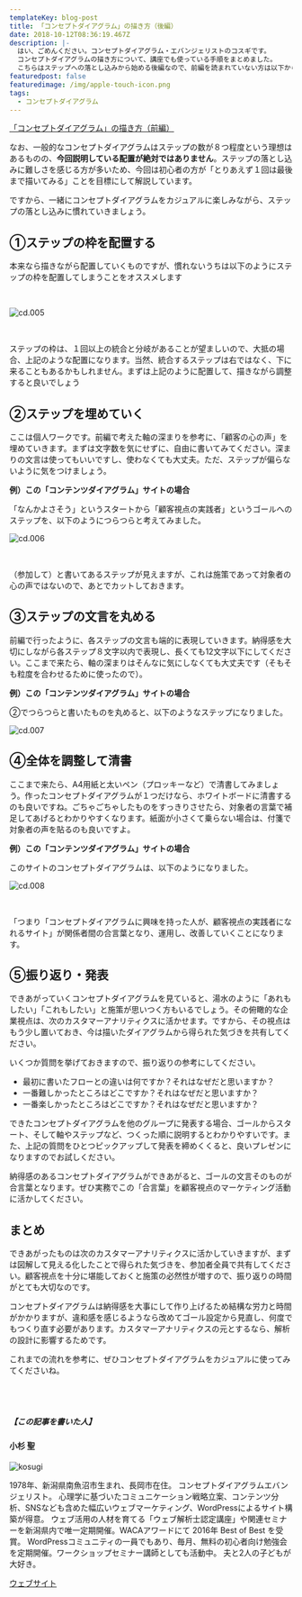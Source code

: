 ```yaml
---
templateKey: blog-post
title: 「コンセプトダイアグラム」の描き方（後編）
date: 2018-10-12T08:36:19.467Z
description: |-
  はい、ごめんください。コンセプトダイアグラム・エバンジェリストのコスギです。
  コンセプトダイアグラムの描き方について、講座でも使っている手順をまとめました。
  こちらはステップへの落とし込みから始める後編なので、前編を読まれていない方は以下から確認してください。
featuredpost: false
featuredimage: /img/apple-touch-icon.png
tags:
  - コンセプトダイアグラム
---
```

[「コンセプトダイアグラム」の描き方（前編）](https://netlify.concept-diagram.com/note/2021-03-06-%E3%80%8C%E3%82%B3%E3%83%B3%E3%82%BB%E3%83%97%E3%83%88%E3%83%80%E3%82%A4%E3%82%A2%E3%82%B0%E3%83%A9%E3%83%A0%E3%80%8D%E3%81%AE%E6%8F%8F%E3%81%8D%E6%96%B9%EF%BC%88%E5%89%8D%E7%B7%A8%EF%BC%89/)

なお、一般的なコンセプトダイアグラムはステップの数が８つ程度という理想はあるものの、**今回説明している配置が絶対ではありません**。ステップの落とし込みに難しさを感じる方が多いため、今回は初心者の方が「とりあえず１回は最後まで描いてみる」ことを目標にして解説しています。

ですから、一緒にコンセプトダイアグラムをカジュアルに楽しみながら、ステップの落とし込みに慣れていきましょう。

## ①ステップの枠を配置する

本来なら描きながら配置していくものですが、慣れないうちは以下のようにステップの枠を配置してしまうことをオススメします

<br>

![cd.005](/img/cd.005.png)

<br>

ステップの枠は、１回以上の統合と分岐があることが望ましいので、大抵の場合、上記のような配置になります。当然、統合するステップは右ではなく、下に来ることもあるかもしれません。まずは上記のように配置して、描きながら調整すると良いでしょう

## ②ステップを埋めていく

ここは個人ワークです。前編で考えた軸の深まりを参考に、「顧客の心の声」を埋めていきます。まずは文字数を気にせずに、自由に書いてみてください。深まりの文言は使ってもいいですし、使わなくても大丈夫。ただ、ステップが偏らないように気をつけましょう。

**例）この「コンテンツダイアグラム」サイトの場合**

「なんかよさそう」というスタートから「顧客視点の実践者」というゴールへのステップを、以下のようにつらつらと考えてみました。

![cd.006](/img/cd.006.png)

<br>

（参加して）と書いてあるステップが見えますが、これは施策であって対象者の心の声ではないので、あとでカットしておきます。

## ③ステップの文言を丸める

前編で行ったように、各ステップの文言も端的に表現していきます。納得感を大切にしながら各ステップ８文字以内で表現し、長くても12文字以下にしてください。ここまで来たら、軸の深まりはそんなに気にしなくても大丈夫です（そもそも粒度を合わせるために使ったので）。

**例）この「コンテンツダイアグラム」サイトの場合**

②でつらつらと書いたものを丸めると、以下のようなステップになりました。

![cd.007](/img/cd.007.png)

## ④全体を調整して清書

ここまで来たら、A4用紙と太いペン（プロッキーなど）で清書してみましょう。作ったコンセプトダイアグラムが１つだけなら、ホワイトボードに清書するのも良いですね。ごちゃごちゃしたものをすっきりさせたら、対象者の言葉で補足してあげるとわかりやすくなります。紙面が小さくて乗らない場合は、付箋で対象者の声を貼るのも良いですよ。

**例）この「コンテンツダイアグラム」サイトの場合**

このサイトのコンセプトダイアグラムは、以下のようになりました。

![cd.008](/img/cd.008.png)

<br>

「つまり「コンセプトダイアグラムに興味を持った人が、顧客視点の実践者になれるサイト」が関係者間の合言葉となり、運用し、改善していくことになります。

## ⑤振り返り・発表

できあがっていくコンセプトダイアグラムを見ていると、湯水のように「あれもしたい」「これもしたい」と施策が思いつく方もいるでしょう。その俯瞰的な企業視点は、次のカスタマーアナリティクスに活かせます。ですから、その視点はもう少し置いておき、今は描いたダイアグラムから得られた気づきを共有してください。

いくつか質問を挙げておきますので、振り返りの参考にしてください。

* 最初に書いたフローとの違いは何ですか？それはなぜだと思いますか？
* 一番難しかったところはどこですか？それはなぜだと思いますか？
* 一番楽しかったところはどこですか？それはなぜだと思いますか？

できたコンセプトダイアグラムを他のグループに発表する場合、ゴールからスタート、そして軸やステップなど、つくった順に説明するとわかりやすいです。また、上記の質問をひとつピックアップして発表を締めくくると、良いプレゼンになりますのでお試しください。

納得感のあるコンセプトダイアグラムができあがると、ゴールの文言そのものが合言葉となります。ぜひ実務でこの「合言葉」を顧客視点のマーケティング活動に活かしてください。

## まとめ

できあがったものは次のカスタマーアナリティクスに活かしていきますが、まずは図解して見える化したことで得られた気づきを、参加者全員で共有してください。顧客視点を十分に堪能しておくと施策の必然性が増すので、振り返りの時間がとても大切なのです。

コンセプトダイアグラムは納得感を大事にして作り上げるため結構な労力と時間がかかりますが、違和感を感じるようなら改めてゴール設定から見直し、何度でもつくり直す必要があります。カスタマーアナリティクスの元とするなら、解析の設計に影響するためです。

これまでの流れを参考に、ぜひコンセプトダイアグラムをカジュアルに使ってみてくださいね。

##### <br><br><br>【この記事を書いた人】

#### 小杉 聖

![kosugi](/img/6645a78788203d8d2dd2e3879ccca8dc.jpeg)

1978年、新潟県南魚沼市生まれ、長岡市在住。
コンセプトダイアグラムエバンジェリスト。
心理学に基づいたコミュニケーション戦略立案、コンテンツ分析、SNSなども含めた幅広いウェブマーケティング、WordPressによるサイト構築が得意。
ウェブ活用の人材を育てる「ウェブ解析士認定講座」や関連セミナーを新潟県内で唯一定期開催。WACAアワードにて 2016年 Best of Best を受賞。
WordPressコミュニティの一員でもあり、毎月、無料の初心者向け勉強会を定期開催。ワークショップセミナー講師としても活動中。
夫と2人の子どもが大好き。

[ウェブサイト](https://kosgis.com/)